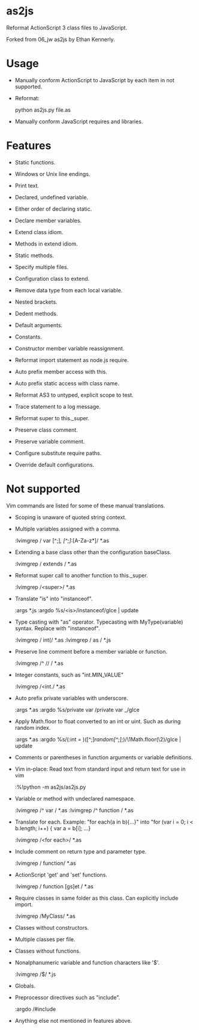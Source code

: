as2js
=====

Reformat ActionScript 3 class files to JavaScript.

Forked from 06\_jw as2js by Ethan Kennerly.


Usage
=====

* Manually conform ActionScript to JavaScript by each item in not supported.

* Reformat:

    python as2js.py file.as

* Manually conform JavaScript requires and libraries.


Features
========

 * Static functions.

 * Windows or Unix line endings.

 * Print text.

 * Declared, undefined variable.

 * Either order of declaring static.

 * Declare member variables.

 * Extend class idiom.

 * Methods in extend idiom.

 * Static methods.

 * Specify multiple files.

 * Configuration class to extend.

 * Remove data type from each local variable.

 * Nested brackets.

 * Dedent methods.

 * Default arguments.

 * Constants.

 * Constructor member variable reassignment.

 * Reformat import statement as node.js require.

 * Auto prefix member access with this.

 * Auto prefix static access with class name.

 * Reformat AS3 to untyped, explicit scope to test.

 * Trace statement to a log message.

 * Reformat super to this.\_super.

 * Preserve class comment.

 * Preserve variable comment.

 * Configure substitute require paths.

 * Override default configurations.

Not supported
=============

Vim commands are listed for some of these manual translations.


 * Scoping is unaware of quoted string context.

 * Multiple variables assigned with a comma.

    :lvimgrep / var [^;]*, [^;]*:[A-Za-z\*]/ *.as

 * Extending a base class other than the configuration baseClass.

    :lvimgrep / extends / *.as

 * Reformat super call to another function to this.\_super.

    :lvimgrep /\<super\>/ *.as

 * Translate "is" into "instanceof".

    :args *.js
    :argdo %s/\<is\>/instanceof/gIce | update

 * Type casting with "as" operator.  Typecasting with MyType(variable) syntax.  Replace with "instanceof".

    :lvimgrep / int(/ *.as
    :lvimgrep / as / *.js

 * Preserve line comment before a member variable or function.

    :lvimgrep /^        \/\/ / *.as

 * Integer constants, such as "int.MIN\_VALUE"

    :lvimgrep /\<int\./ *.as

 * Auto prefix private variables with underscore.

    :args *.as
    :argdo %s/private var /private var _/gIce

 * Apply Math.floor to float converted to an int or uint.  Such as during random index.

    :args *.as
    :argdo %s/\(:int = \)\([^;]*random[^;]*;\)/\1Math.floor(\2)/gIce | update

 * Comments or parentheses in function arguments or variable definitions.

 * Vim in-place:  Read text from standard input and return text for use in vim 

    :%!python -m as2js/as2js.py

 * Variable or method with undeclared namespace.

    :lvimgrep /^        var / *.as
    :lvimgrep /^        function / *.as

 * Translate for each.  Example:  "for each(a in b){...}" into "for (var i = 0; i < b.length; i++) { var a = b[i]; ...}

    :lvimgrep /\<for each\>/ *.as

 * Include comment on return type and parameter type.

    :lvimgrep / function/ *.as

 * ActionScript 'get' and 'set' functions.

    :lvimgrep / function [gs]et / *.as

 * Require classes in same folder as this class.  Can explicitly include import.

    :lvimgrep /MyClass/ *.as

 * Classes without constructors.
 
 * Multiple classes per file.

 * Classes without functions.

 * Nonalphanumeric variable and function characters like '$'.

    :lvimgrep /\$/ *.js

 * Globals.

 * Preprocessor directives such as "include".

    :argdo /\#include 

 * Anything else not mentioned in features above.
